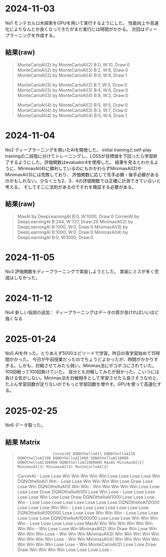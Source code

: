 # 2024-11-03

No1
モンテカルロ木探索をGPUを用いて実行するようにした。
性能向上や高速化によりなんとか良くなってきたがまだ実行には時間がかかる。
次回はディープラーニングを作成する。

## 結果(raw)

> MonteCarloAI(2) by MonteCarloAI(2) B:0, W:10, Draw:0
> MonteCarloAI(2) by MonteCarloAI(3) B:2, W:8, Draw:0
> MonteCarloAI(2) by MonteCarloAI(4) B:0, W:9, Draw:1
>
> MonteCarloAI(3) by MonteCarloAI(2) B:7, W:3, Draw:0
> MonteCarloAI(3) by MonteCarloAI(3) B:4, W:6, Draw:0
> MonteCarloAI(3) by MonteCarloAI(4) B:8, W:2, Draw:0
>
> MonteCarloAI(4) by MonteCarloAI(2) B:5, W:5, Draw:0
> MonteCarloAI(4) by MonteCarloAI(3) B:3, W:7, Draw:0
> MonteCarloAI(4) by MonteCarloAI(4) B:5, W:4, Draw:1

# 2024-11-04

No2
ディープラーニングを用いたAIを開発した。
initial trainingとself-play trainingの二段階に分けてトレーニングし、LOSSが目標値を下回ったら学習終了するようにした。評価関数はevaluator4を使用した。
結果を見るとわかるように、MinimaxAI(4)に勝利しているのにもかかわらずMinimaxAI(2)やMinimaxAI(3)には完敗しており、
評価関数に応じて先手必勝・後手必勝があるのかもしれない。少なくとも2、3、4の評価関数では正確に計測できていないと考える。
そしてそこに法則があるのでそれを検証する必要がある。

## 結果(raw)

> MaxAI by DeepLearningAI B:0, W:1000, Draw:0
> CornerAI by DeepLearningAI B:244, W:727, Draw:29
> MinimaxAI(2) by DeepLearningAI B:1000, W:0, Draw:0
> MinimaxAI(3) by DeepLearningAI B:1000, W:0, Draw:0
> MinimaxAI(4) by DeepLearningAI B:0, W:1000, Draw:0

# 2024-11-05

No3
評価関数をディープラーニングで実装しようとした。
実装にミスが多く完成はしなかった。

# 2024-11-12

No4
新しい仮説の追加：
ディープラーニングはデータの質が良ければいいほど強くなる

# 2025-01-24

No5
AIを作った。とりあえず5000エピソードで学習。昨日の夜学習始めて15時間かかった。
今日が午前授業だったのでちょうどよかったが、時間がかかりすぎる。しかも、対戦させてみたら弱い。Minimax法にボコボコにされていた。100回戦って100回負けていた。
自分とも対戦してみたが弱かった。こいつには負ける気がしない。Minimax法を対戦相手として学習させたら良さそうなのと、たぶん学習回数が足りないのでもっと学習回数を増やす。GPUを使って高速化する。

# 2025-02-25

No6
データ取った。

## 結果 Matrix
>                     CornerAI DQNOthelloAI1 DQNOthelloAI10 DQNOthelloAI100 DQNOthelloAI1000 DQNOthelloAI10000 DQNOthelloAI100000 DQNOthelloAI1000000 MaxAI MinimaxAI(2) MinimaxAI(3) MinimaxAI(4) MonteCarloAI(2)
> CornerAI                   -          Lose           Lose             Win              Win               Win                Win                 Win  Lose         Lose         Lose         Lose             Win
> DQNOthelloAI1            Win             -           Lose            Lose              Win               Win                Win                 Win  Lose         Draw         Lose         Lose             Win
> DQNOthelloAI10           Win           Win              -             Win              Win               Win                Win                 Win  Lose         Lose         Lose         Lose            Draw
> DQNOthelloAI100         Lose           Win           Lose               -             Lose              Lose               Lose                Lose  Lose          Win         Lose         Lose            Draw
> DQNOthelloAI1000        Lose          Lose           Lose             Win                -              Lose               Lose                Lose  Lose         Lose         Lose         Lose            Lose
> DQNOthelloAI10000       Lose          Lose           Lose             Win              Win                 -               Lose                Lose  Lose         Lose         Lose         Lose            Lose
> DQNOthelloAI100000      Lose          Lose           Lose             Win              Win               Win                  -                Lose  Lose         Lose         Lose         Lose            Lose
> DQNOthelloAI1000000     Lose          Lose           Lose             Win              Win               Win                Win                   -  Lose         Lose         Lose         Lose            Lose
> MaxAI                    Win           Win            Win             Win              Win               Win                Win                 Win     -          Win         Lose         Lose             Win
> MinimaxAI(2)             Win          Draw            Win            Lose              Win               Win                Win                 Win  Lose            -          Win          Win             Win
> MinimaxAI(3)             Win           Win            Win             Win              Win               Win                Win                 Win   Win         Lose            -          Win             Win
> MinimaxAI(4)             Win           Win            Win             Win              Win               Win                Win                 Win   Win         Lose         Lose            -             Win
> MonteCarloAI(2)         Lose          Lose           Draw            Draw              Win               Win                Win                 Win  Lose         Lose         Lose         Lose               -
